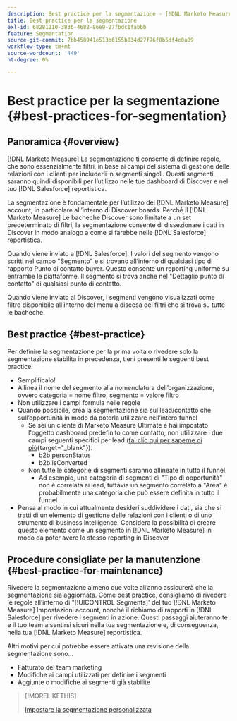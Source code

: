 ```yaml
---
description: Best practice per la segmentazione - [!DNL Marketo Measure] - Documentazione del prodotto
title: Best practice per la segmentazione
exl-id: 68281210-383b-4688-86e9-27fbdc1fabbb
feature: Segmentation
source-git-commit: 7bb458941e513b6155b834d27f76f0b5df4e0a09
workflow-type: tm+mt
source-wordcount: '449'
ht-degree: 0%

---
```


# Best practice per la segmentazione {#best-practices-for-segmentation}

## Panoramica {#overview}

[!DNL Marketo Measure] La segmentazione ti consente di definire regole, che sono essenzialmente filtri, in base ai campi del sistema di gestione delle relazioni con i clienti per includerli in segmenti singoli. Questi segmenti saranno quindi disponibili per l’utilizzo nelle tue dashboard di Discover e nel tuo [!DNL Salesforce] reportistica.

La segmentazione è fondamentale per l’utilizzo dei [!DNL Marketo Measure] account, in particolare all’interno di Discover boards. Perché il [!DNL Marketo Measure] Le bacheche Discover sono limitate a un set predeterminato di filtri, la segmentazione consente di dissezionare i dati in Discover in modo analogo a come si farebbe nelle [!DNL Salesforce] reportistica.

Quando viene inviato a [!DNL Salesforce], I valori del segmento vengono scritti nel campo &quot;Segmento&quot; e si trovano all’interno di qualsiasi tipo di rapporto Punto di contatto buyer. Questo consente un reporting uniforme su entrambe le piattaforme. Il segmento si trova anche nel &quot;Dettaglio punto di contatto&quot; di qualsiasi punto di contatto.

Quando viene inviato al Discover, i segmenti vengono visualizzati come filtro disponibile all’interno del menu a discesa dei filtri che si trova su tutte le bacheche.

## Best practice {#best-practice}

Per definire la segmentazione per la prima volta o rivedere solo la segmentazione stabilita in precedenza, tieni presenti le seguenti best practice.

* Semplificalo!
* Allinea il nome del segmento alla nomenclatura dell’organizzazione, ovvero categoria = nome filtro, segmento = valore filtro
* Non utilizzare i campi formula nelle regole
* Quando possibile, crea la segmentazione sia sul lead/contatto che sull’opportunità in modo da poterla utilizzare nell’intero funnel
   * Se sei un cliente di Marketo Measure Ultimate e hai impostato l&#39;oggetto dashboard predefinito come contatto, non utilizzare i due campi seguenti specifici per lead ([fai clic qui per saperne di più](/help/marketo-measure-ultimate/data-integrity-requirement.md){target="_blank"}).
      * b2b.personStatus
      * b2b.isConverted
   * Non tutte le categorie di segmenti saranno allineate in tutto il funnel
      * Ad esempio, una categoria di segmenti di &quot;Tipo di opportunità&quot; non è correlata ai lead, tuttavia un segmento correlato a &quot;Area&quot; è probabilmente una categoria che può essere definita in tutto il funnel
* Pensa al modo in cui attualmente desideri suddividere i dati, sia che si tratti di un elemento di gestione delle relazioni con i clienti o di uno strumento di business intelligence. Considera la possibilità di creare questo elemento come un segmento in [!DNL Marketo Measure] in modo da poter avere lo stesso reporting in Discover

## Procedure consigliate per la manutenzione {#best-practice-for-maintenance}

Rivedere la segmentazione almeno due volte all’anno assicurerà che la segmentazione sia aggiornata. Come best practice, consigliamo di rivedere le regole all’interno di &quot;[!UICONTROL Segments]&#39; del tuo [!DNL Marketo Measure] Impostazioni account, nonché il richiamo di rapporti in [!DNL Salesforce] per rivedere i segmenti in azione. Questi passaggi aiuteranno te e il tuo team a sentirsi sicuri nella tua segmentazione e, di conseguenza, nella tua [!DNL Marketo Measure] reportistica.

Altri motivi per cui potrebbe essere attivata una revisione della segmentazione sono...

* Fatturato del team marketing
* Modifiche ai campi utilizzati per definire i segmenti
* Aggiunte o modifiche ai segmenti già stabilite

>[!MORELIKETHIS]
>
>[Impostare la segmentazione personalizzata](/help/advanced-marketo-measure-features/segmentation/custom-segmentation.md)

